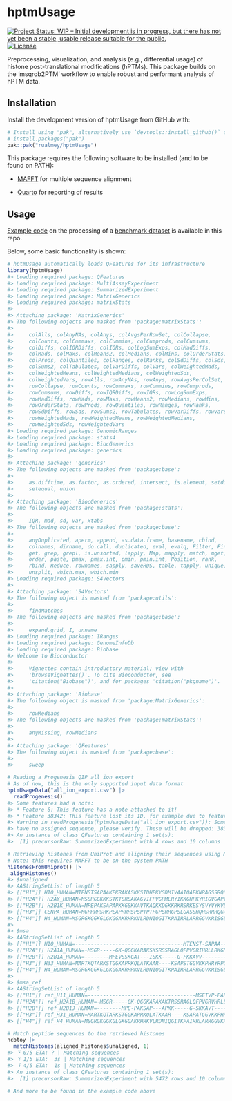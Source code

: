 
# hptmUsage

<!-- badges: start -->

[![Project Status: WIP – Initial development is in progress, but there
has not yet been a stable, usable release suitable for the
public.](https://www.repostatus.org/badges/latest/wip.svg)](https://www.repostatus.org/#wip)
[![License](https://img.shields.io/badge/license-GPLv3-blue)](https://www.gnu.org/licenses/gpl-3.0.en.html)
<!-- badges: end -->

Preprocessing, visualization, and analysis (e.g., differential usage) of
histone post-translational modifications (hPTMs). This package builds on
the ‘msqrob2PTM’ workflow to enable robust and performant analysis of
hPTM data.

## Installation

Install the development version of hptmUsage from GitHub with:

``` r
# Install using "pak", alternatively use `devtools::install_github()` or `renv::install()`
# install.packages("pak")
pak::pak("rualmey/hptmUsage")
```

This package requires the following software to be installed (and to be
found on PATH):

- [MAFFT](https://mafft.cbrc.jp/alignment/software/) for multiple
  sequence alignment

- [Quarto](https://quarto.org/docs/get-started/) for reporting of
  results

## Usage

[Example code](/data-raw/hptm_benchmark.R) on the processing of a
[benchmark dataset](https://doi.org/10.1039/D1MO00201E) is available in
this repo.

Below, some basic functionality is shown:

``` r
# hptmUsage automatically loads QFeatures for its infrastructure
library(hptmUsage)
#> Loading required package: QFeatures
#> Loading required package: MultiAssayExperiment
#> Loading required package: SummarizedExperiment
#> Loading required package: MatrixGenerics
#> Loading required package: matrixStats
#> 
#> Attaching package: 'MatrixGenerics'
#> The following objects are masked from 'package:matrixStats':
#> 
#>     colAlls, colAnyNAs, colAnys, colAvgsPerRowSet, colCollapse,
#>     colCounts, colCummaxs, colCummins, colCumprods, colCumsums,
#>     colDiffs, colIQRDiffs, colIQRs, colLogSumExps, colMadDiffs,
#>     colMads, colMaxs, colMeans2, colMedians, colMins, colOrderStats,
#>     colProds, colQuantiles, colRanges, colRanks, colSdDiffs, colSds,
#>     colSums2, colTabulates, colVarDiffs, colVars, colWeightedMads,
#>     colWeightedMeans, colWeightedMedians, colWeightedSds,
#>     colWeightedVars, rowAlls, rowAnyNAs, rowAnys, rowAvgsPerColSet,
#>     rowCollapse, rowCounts, rowCummaxs, rowCummins, rowCumprods,
#>     rowCumsums, rowDiffs, rowIQRDiffs, rowIQRs, rowLogSumExps,
#>     rowMadDiffs, rowMads, rowMaxs, rowMeans2, rowMedians, rowMins,
#>     rowOrderStats, rowProds, rowQuantiles, rowRanges, rowRanks,
#>     rowSdDiffs, rowSds, rowSums2, rowTabulates, rowVarDiffs, rowVars,
#>     rowWeightedMads, rowWeightedMeans, rowWeightedMedians,
#>     rowWeightedSds, rowWeightedVars
#> Loading required package: GenomicRanges
#> Loading required package: stats4
#> Loading required package: BiocGenerics
#> Loading required package: generics
#> 
#> Attaching package: 'generics'
#> The following objects are masked from 'package:base':
#> 
#>     as.difftime, as.factor, as.ordered, intersect, is.element, setdiff,
#>     setequal, union
#> 
#> Attaching package: 'BiocGenerics'
#> The following objects are masked from 'package:stats':
#> 
#>     IQR, mad, sd, var, xtabs
#> The following objects are masked from 'package:base':
#> 
#>     anyDuplicated, aperm, append, as.data.frame, basename, cbind,
#>     colnames, dirname, do.call, duplicated, eval, evalq, Filter, Find,
#>     get, grep, grepl, is.unsorted, lapply, Map, mapply, match, mget,
#>     order, paste, pmax, pmax.int, pmin, pmin.int, Position, rank,
#>     rbind, Reduce, rownames, sapply, saveRDS, table, tapply, unique,
#>     unsplit, which.max, which.min
#> Loading required package: S4Vectors
#> 
#> Attaching package: 'S4Vectors'
#> The following object is masked from 'package:utils':
#> 
#>     findMatches
#> The following objects are masked from 'package:base':
#> 
#>     expand.grid, I, unname
#> Loading required package: IRanges
#> Loading required package: GenomeInfoDb
#> Loading required package: Biobase
#> Welcome to Bioconductor
#> 
#>     Vignettes contain introductory material; view with
#>     'browseVignettes()'. To cite Bioconductor, see
#>     'citation("Biobase")', and for packages 'citation("pkgname")'.
#> 
#> Attaching package: 'Biobase'
#> The following object is masked from 'package:MatrixGenerics':
#> 
#>     rowMedians
#> The following objects are masked from 'package:matrixStats':
#> 
#>     anyMissing, rowMedians
#> 
#> Attaching package: 'QFeatures'
#> The following object is masked from 'package:base':
#> 
#>     sweep

# Reading a Progenesis QIP all ion export
# As of now, this is the only supported input data format
hptmUsageData("all_ion_export.csv") |>
  readProgenesis()
#> Some features had a note:
#> * Feature 6: This feature has a note attached to it!
#> * Feature 38342: This feature lost its ID, for example due to feature editing without redoing tags
#> Warning in readProgenesis(hptmUsageData("all_ion_export.csv")): Some features
#> have no assigned sequence, please verify. These will be dropped: 38342
#> An instance of class QFeatures containing 1 set(s):
#>  [1] precursorRaw: SummarizedExperiment with 4 rows and 10 columns

# Retrieving histones from UniProt and aligning their sequences using MAFFT
# Note: this requires MAFFT to be on the system PATH
histonesFromUniprot() |>
 alignHistones()
#> $unaligned
#> AAStringSetList of length 5
#> [["H1"]] H10_HUMAN=MTENSTSAPAAKPKRAKASKKSTDHPKYSDMIVAAIQAEKNRAGSSRQSIQKYIKSHY...
#> [["H2A"]] H2AY_HUMAN=MSSRGGKKKSTKTSRSAKAGVIFPVGRMLRYIKKGHPKYRIGVGAPVYMAAVLEYL...
#> [["H2B"]] H2B1K_HUMAN=MPEPAKSAPAPKKGSKKAVTKAQKKDGKKRKRSRKESYSVYVYKVLKQVHPDTGI...
#> [["H3"]] CENPA_HUMAN=MGPRRRSRKPEAPRRRSPSPTPTPGPSRRGPSLGASSHQHSRRRQGWLKEIRKLQK...
#> [["H4"]] H4_HUMAN=MSGRGKGGKGLGKGGAKRHRKVLRDNIQGITKPAIRRLARRGGVKRISGLIYEETRGVL...
#> 
#> $msa
#> AAStringSetList of length 5
#> [["H1"]] H10_HUMAN=-----------------------------------MTENST-SAPAA-----------...
#> [["H2A"]] H2A1A_HUMAN=-MSGR-----GK-QGGKARAKSKSRSSRAGLQFPVGRIHRLLRKGNYAE-RIGAG...
#> [["H2B"]] H2B1A_HUMAN=--------MPEVSSKGAT---ISKK-----G-FKKAVV--------KTQKK-EGK...
#> [["H3"]] H33_HUMAN=MARTKQTARKSTGGKAPRKQLATKAAR----KSAPSTGGVKKPHRYRPGTVALREIRR...
#> [["H4"]] H4_HUMAN=MSGRGKGGKGLGKGGAKRHRKVLRDNIQGITKPAIRRLARRGGVKRISGLIYEETRGVL...
#> 
#> $msa_ref
#> AAStringSetList of length 5
#> [["H1"]] ref_H11_HUMAN=-----------------------------------MSETVP-PAPAASAAP---...
#> [["H2A"]] ref_H2A1B_HUMAN=-MSGR-----GK-QGGKARAKAKTRSSRAGLQFPVGRVHRLLRKGNYSE-R...
#> [["H2B"]] ref_H2B1J_HUMAN=--------MPE-PAKSAP---APKK-----G-SKKAVT--------KAQKK...
#> [["H3"]] ref_H31_HUMAN=MARTKQTARKSTGGKAPRKQLATKAAR----KSAPATGGVKKPHRYRPGTVALR...
#> [["H4"]] ref_H4_HUMAN=MSGRGKGGKGLGKGGAKRHRKVLRDNIQGITKPAIRRLARRGGVKRISGLIYEET...

# Match peptide sequences to the retrieved histones
ncbtoy |>
  matchHistones(aligned_histones$unaligned, 1)
#> ⠙ 0/5 ETA: ? | Matching sequences
#> ⠹ 1/5 ETA:  3s | Matching sequences
#> ⠸ 4/5 ETA:  1s | Matching sequences
#> An instance of class QFeatures containing 1 set(s):
#>  [1] precursorRaw: SummarizedExperiment with 5472 rows and 10 columns

# And more to be found in the example code above
```
